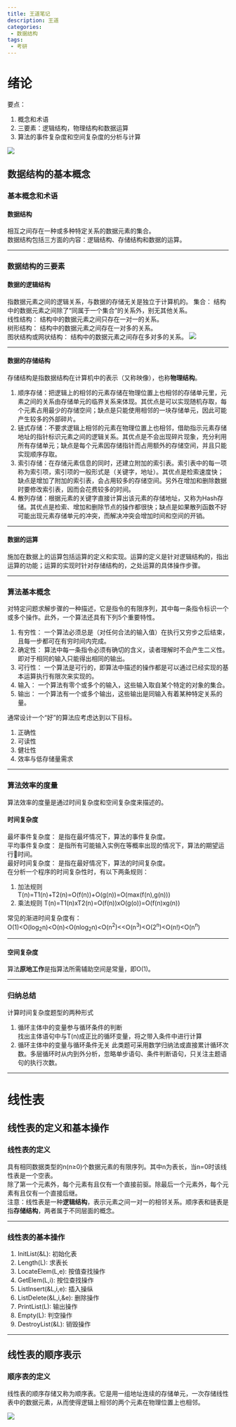 ```yaml
---
title: 王道笔记
description: 王道
categories:
 - 数据结构
tags:
 - 考研
---
```

# 绪论
要点：  
1. 概念和术语
2. 三要素：逻辑结构，物理结构和数据运算
3. 算法的事件复杂度和空间复杂度的分析与计算  

![](http://image.zhchy.info/20190828175302_bY1Bov_1.1.jpeg)

## 数据结构的基本概念
### 基本概念和术语
#### 数据结构
相互之间存在一种或多种特定关系的数据元素的集合。  
数据结构包括三方面的内容：逻辑结构、存储结构和数据的运算。
- - -
### 数据结构的三要素
#### 数据的逻辑结构
指数据元素之间的逻辑关系，与数据的存储无关是独立于计算机的。 
集合： 结构中的数据元素之间除了“同属于一个集合”的关系外，别无其他关系。  
线性结构： 结构中的数据元素之间只存在一对一的关系。  
树形结构： 结构中的数据元素之间存在一对多的关系。   
图状结构或网状结构： 结构中的数据元素之间存在多对多的关系。
![](http://image.zhchy.info/20190828180554_KjvdHX_1.2.jpeg)
- - -
#### 数据的存储结构
存储结构是指数据结构在计算机中的表示（又称映像），也称**物理结构**。  
1. 顺序存储：把逻辑上的相邻的元素存储在物理位置上也相邻的存储单元里，元素之间的关系由存储单元的临界关系来体现。其优点是可以实现随机存取，每个元素占用最少的存储空间；缺点是只能使用相邻的一块存储单元，因此可能产生较多的外部碎片。  
2. 链式存储：不要求逻辑上相邻的元素在物理位置上也相邻，借助指示元素存储地址的指针标识元素之间的逻辑关系。其优点是不会出现碎片现象，充分利用所有存储单元；缺点是每个元素因存储指针而占用额外的存储空间，并且只能实现顺序存取。
3. 索引存储：在存储元素信息的同时，还建立附加的索引表。索引表中的每一项称为索引项，索引项的一般形式是（关键字，地址）。其优点是检索速度快；缺点是增加了附加的索引表，会占用较多的存储空间。另外在增加和删除数据时要修改索引表，因而会花费较多的时间。
4. 散列存储：根据元素的关键字直接计算出该元素的存储地址，又称为Hash存储。其优点是检索、增加和删除节点的操作都很快；缺点是如果散列函数不好可能出现元素存储单元的冲突，而解决冲突会增加时间和空间的开销。  

- - -
#### 数据的运算
施加在数据上的运算包括运算的定义和实现。运算的定义是针对逻辑结构的，指出运算的功能；运算的实现时针对存储结构的，之处运算的具体操作步骤。
- - -
### 算法基本概念
对特定问题求解步骤的一种描述，它是指令的有限序列，其中每一条指令标识一个或多个操作。此外，一个算法还具有下列5个重要特性。
1. 有穷性： 一个算法必须总是（对任何合法的输入值）在执行又穷步之后结束，且每一步都可在有穷时间内完成。  
2. 确定性： 算法中每一条指令必须有确切的含义，读者理解时不会产生二义性。即对于相同的输入只能得出相同的输出。  
3. 可行性： 一个算法是可行的，即算法中描述的操作都是可以通过已经实现的基本运算执行有限次来实现的。
4. 输入： 一个算法有零个或多个的输入，这些输入取自某个特定的对象的集合。
5. 输出： 一个算法有一个或多个输出，这些输出是同输入有着某种特定关系的量。  

通常设计一个“好”的算法应考虑达到以下目标。  
1. 正确性
2. 可读性
3. 健壮性
4. 效率与低存储量需求

- - -
### 算法效率的度量
算法效率的度量是通过时间复杂度和空间复杂度来描述的。  
#### 时间复杂度
最坏事件复杂度： 是指在最坏情况下，算法的事件复杂度。  
平均事件复杂度： 是指所有可能输入实例在等概率出现的情况下，算法的期望运行时间。  
最好时间复杂度： 是指在最好情况下，算法的时间复杂度。   
在分析一个程序的时间复杂性时，有以下两条规则：  
1. 加法规则  
T(n)=T1(n)+T2(n)=O(f(n))+O(g(n))=O(max(f(n),g(n)))  
2. 乘法规则
T(n)=T1(n)xT2(n)=O(f(n))xO(g(o))=O(f(n)xg(n))  

常见的渐进时间复杂度有：  
O(1)<O(log<sub>2</sub>n)<O(n)<O(nlog<sub>2</sub>n)<O(n<sup>2</sup>)<<O(n<sup>3</sup>)<O(2<sup>n</sup>)<O(n!)<O(n<sup>n</sup>)
- - -
#### 空间复杂度
算法**原地工作**是指算法所需辅助空间是常量，即O(1)。
- - -
### 归纳总结
计算时间复杂度题型的两种形式
1. 循环主体中的变量参与循环条件的判断  
找出主体语句中与T(n)成正比的循环变量，将之带入条件中进行计算
2. 循环主体中的变量与循环条件无关
此类题可采用数学归纳法或直接累计循环次数。多层循环时从内到外分析，忽略单步语句、条件判断语句，只关注主题语句的执行次数。     

- - -
# 线性表
## 线性表的定义和基本操作
### 线性表的定义
具有相同数据类型的n(n≥0)个数据元素的有限序列。其中n为表长，当n=0时该线性表是一个空表。  
除了第一个元素外，每个元素有且仅有一个直接前驱。除最后一个元素外，每个元素有且仅有一个直接后继。  
注意：线性表是一种**逻辑结构**，表示元素之间一对一的相邻关系。顺序表和链表是指**存储结构**，两者属于不同层面的概念。
- - -
### 线性表的基本操作
1. InitList(&L): 初始化表
2. Length(L): 求表长
3. LocateElem(L,e): 按值查找操作
4. GetElem(L,i): 按位查找操作
5. ListInsert(&L,i,e): 插入操纵
6. ListDelete(&L,i,&e): 删除操作
7. PrintList(L): 输出操作
8. Empty(L): 判空操作
9. DestroyList(&L): 销毁操作

- - -
## 线性表的顺序表示
### 顺序表的定义
线性表的顺序存储又称为顺序表。它是用一组地址连续的存储单元，一次存储线性表中的数据元素，从而使得逻辑上相邻的两个元素在物理位置上也相邻。

![](http://image.zhchy.info/20190902204403_W270o0_%E6%95%B0%E6%8D%AE%E7%BB%93%E6%9E%842-1.jpeg)



























